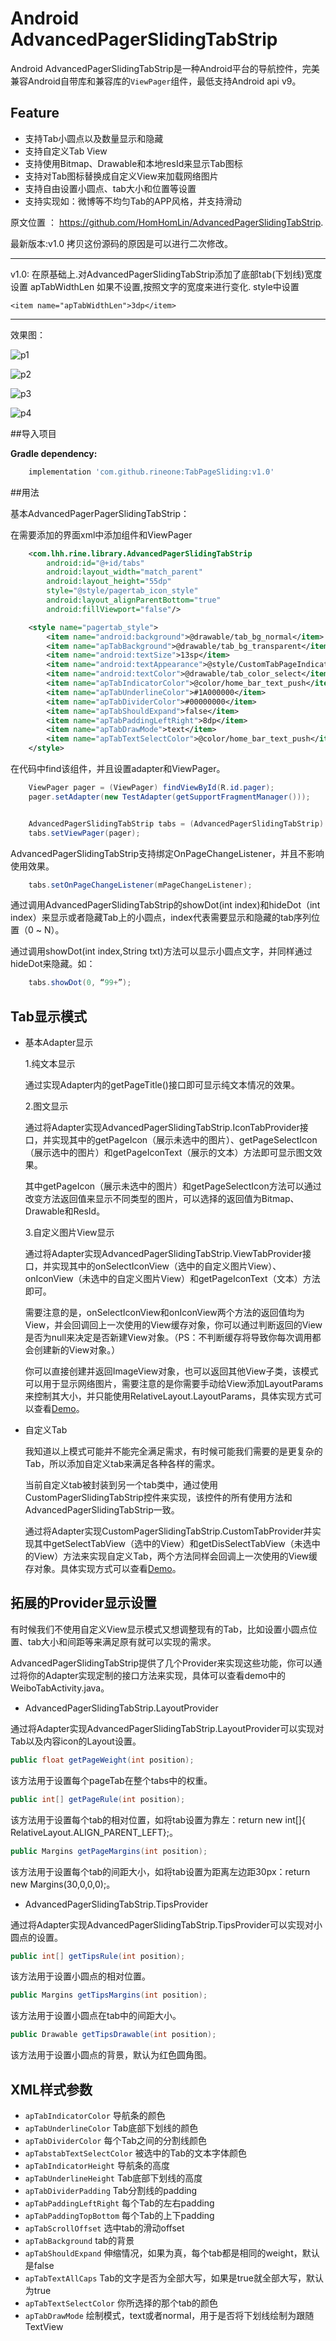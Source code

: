 # Android AdvancedPagerSlidingTabStrip

Android AdvancedPagerSlidingTabStrip是一种Android平台的导航控件，完美兼容Android自带库和兼容库的`ViewPager`组件，最低支持Android api v9。
 
## Feature
 * 支持Tab小圆点以及数量显示和隐藏
 * 支持自定义Tab View
 * 支持使用Bitmap、Drawable和本地resId来显示Tab图标
 * 支持对Tab图标替换成自定义View来加载网络图片
 * 支持自由设置小圆点、tab大小和位置等设置
 * 支持实现如：微博等不均匀Tab的APP风格，并支持滑动

原文位置 ： <https://github.com/HomHomLin/AdvancedPagerSlidingTabStrip>.

最新版本:v1.0
拷贝这份源码的原因是可以进行二次修改。
 
***
v1.0:
在原基础上.对AdvancedPagerSlidingTabStrip添加了底部tab(下划线)宽度设置 apTabWidthLen
 如果不设置,按照文字的宽度来进行变化.
 style中设置
 ```
 <item name="apTabWidthLen">3dp</item>
 ```
***
 
 
 
效果图：

![p1](https://github.com/rineone/TabPageSliding/blob/master/Pic/Screen_20160216163404.png?raw=true)

![p2](https://github.com/rineone/TabPageSliding/tree/master/Pic/Screen_20160216163428.png?raw=true)

![p3](https://github.com/rineone/TabPageSliding/tree/master/Pic/Screen_20160216163452.png?raw=true)

![p4](https://github.com/rineone/TabPageSliding/tree/master/Pic/Screen_20160411141706.png?raw=true)

##导入项目

**Gradle dependency:**
``` groovy
    implementation 'com.github.rineone:TabPageSliding:v1.0'
```
 

##用法

基本AdvancedPagerPagerSlidingTabStrip：

在需要添加的界面xml中添加组件和ViewPager
``` xml
    <com.lhh.rine.library.AdvancedPagerSlidingTabStrip
        android:id="@+id/tabs"
        android:layout_width="match_parent"
        android:layout_height="55dp"
        style="@style/pagertab_icon_style"
        android:layout_alignParentBottom="true"
        android:fillViewport="false"/>

    <style name="pagertab_style">
        <item name="android:background">@drawable/tab_bg_normal</item>
        <item name="apTabBackground">@drawable/tab_bg_transparent</item>
        <item name="android:textSize">13sp</item>
        <item name="android:textAppearance">@style/CustomTabPageIndicator.Text</item>
        <item name="android:textColor">@drawable/tab_color_select</item>
        <item name="apTabIndicatorColor">@color/home_bar_text_push</item>
        <item name="apTabUnderlineColor">#1A000000</item>
        <item name="apTabDividerColor">#00000000</item>
        <item name="apTabShouldExpand">false</item>
        <item name="apTabPaddingLeftRight">8dp</item>
        <item name="apTabDrawMode">text</item>
        <item name="apTabTextSelectColor">@color/home_bar_text_push</item>
    </style>
```
在代码中find该组件，并且设置adapter和ViewPager。
``` java
    ViewPager pager = (ViewPager) findViewById(R.id.pager);
    pager.setAdapter(new TestAdapter(getSupportFragmentManager()));


    AdvancedPagerSlidingTabStrip tabs = (AdvancedPagerSlidingTabStrip) findViewById(R.id.tabs);
    tabs.setViewPager(pager);
```

AdvancedPagerSlidingTabStrip支持绑定OnPageChangeListener，并且不影响使用效果。

``` java
    tabs.setOnPageChangeListener(mPageChangeListener);
```

通过调用AdvancedPagerSlidingTabStrip的showDot(int index)和hideDot（int index）来显示或者隐藏Tab上的小圆点，index代表需要显示和隐藏的tab序列位置（0 ~ N）。

通过调用showDot(int index,String txt)方法可以显示小圆点文字，并同样通过hideDot来隐藏。如：

``` java
    tabs.showDot(0, “99+”);
```

## Tab显示模式

* 基本Adapter显示

  1.纯文本显示

  通过实现Adapter内的getPageTitle()接口即可显示纯文本情况的效果。

  2.图文显示

  通过将Adapter实现AdvancedPagerSlidingTabStrip.IconTabProvider接口，并实现其中的getPageIcon（展示未选中的图片）、getPageSelectIcon（展示选中的图片）和getPageIconText（展示的文本）方法即可显示图文效果。

  其中getPageIcon（展示未选中的图片）和getPageSelectIcon方法可以通过改变方法返回值来显示不同类型的图片，可以选择的返回值为Bitmap、Drawable和ResId。

  3.自定义图片View显示

  通过将Adapter实现AdvancedPagerSlidingTabStrip.ViewTabProvider接口，并实现其中的onSelectIconView（选中的自定义图片View）、onIconView（未选中的自定义图片View）和getPageIconText（文本）方法即可。

  需要注意的是，onSelectIconView和onIconView两个方法的返回值均为View，并会回调回上一次使用的View缓存对象，你可以通过判断返回的View是否为null来决定是否新建View对象。（PS：不判断缓存将导致你每次调用都会创建新的View对象。）

  你可以直接创建并返回ImageView对象，也可以返回其他View子类，该模式可以用于显示网络图片，需要注意的是你需要手动给View添加LayoutParams来控制其大小，并只能使用RelativeLayout.LayoutParams，具体实现方式可以查看[Demo](https://github.com/HomHomLin/AdvancedPagerSlidingTabStrip/blob/master/app/src/main/java/com/lhh/apst/advancedpagerslidingtabstrip/ViewTabActivity.java)。

* 自定义Tab

  我知道以上模式可能并不能完全满足需求，有时候可能我们需要的是更复杂的Tab，所以添加自定义tab来满足各种各样的需求。

  当前自定义tab被封装到另一个tab类中，通过使用CustomPagerSlidingTabStrip控件来实现，该控件的所有使用方法和AdvancedPagerSlidingTabStrip一致。

  通过将Adapter实现CustomPagerSlidingTabStrip.CustomTabProvider并实现其中getSelectTabView（选中的View）和getDisSelectTabView（未选中的View）方法来实现自定义Tab，两个方法同样会回调上一次使用的View缓存对象。具体实现方式可以查看[Demo](https://github.com/HomHomLin/AdvancedPagerSlidingTabStrip/blob/master/app/src/main/java/com/lhh/apst/advancedpagerslidingtabstrip/CustomTabActivity.java)。
  
## 拓展的Provider显示设置

  有时候我们不使用自定义View显示模式又想调整现有的Tab，比如设置小圆点位置、tab大小和间距等来满足原有就可以实现的需求。

  AdvancedPagerSlidingTabStrip提供了几个Provider来实现这些功能，你可以通过将你的Adapter实现定制的接口方法来实现，具体可以查看demo中的WeiboTabActivity.java。

* AdvancedPagerSlidingTabStrip.LayoutProvider

通过将Adapter实现AdvancedPagerSlidingTabStrip.LayoutProvider可以实现对Tab以及内容icon的Layout设置。

 ``` java
 public float getPageWeight(int position);
 ```

 该方法用于设置每个pageTab在整个tabs中的权重。

``` java
public int[] getPageRule(int position);
```

该方法用于设置每个tab的相对位置，如将tab设置为靠左：return new int[]{
                                RelativeLayout.ALIGN_PARENT_LEFT};。

 ``` java
 public Margins getPageMargins(int position);
 ```

 该方法用于设置每个tab的间距大小，如将tab设置为距离左边距30px：return  new Margins(30,0,0,0);。

 * AdvancedPagerSlidingTabStrip.TipsProvider

通过将Adapter实现AdvancedPagerSlidingTabStrip.TipsProvider可以实现对小圆点的设置。

 ``` java
 public int[] getTipsRule(int position);
 ```

 该方法用于设置小圆点的相对位置。


 ``` java
public Margins getTipsMargins(int position);
 ```

 该方法用于设置小圆点在tab中的间距大小。

``` java
public Drawable getTipsDrawable(int position);
```
 该方法用于设置小圆点的背景，默认为红色圆角图。

## XML样式参数

 * `apTabIndicatorColor` 导航条的颜色
 * `apTabUnderlineColor` Tab底部下划线的颜色
 * `apTabDividerColor` 每个Tab之间的分割线颜色
 * `apTabstabTextSelectColor` 被选中的Tab的文本字体颜色
 * `apTabIndicatorHeight` 导航条的高度
 * `apTabUnderlineHeight` Tab底部下划线的高度
 * `apTabDividerPadding` Tab分割线的padding
 * `apTabPaddingLeftRight` 每个Tab的左右padding
 * `apTabPaddingTopBottom` 每个Tab的上下padding
 * `apTabScrollOffset` 选中tab的滑动offset
 * `apTabBackground` tab的背景
 * `apTabShouldExpand` 伸缩情况，如果为真，每个tab都是相同的weight，默认是false
 * `apTabTextAllCaps` Tab的文字是否为全部大写，如果是true就全部大写，默认为true
 * `apTabTextSelectColor` 你所选择的那个tab的颜色
 * `apTabDrawMode` 绘制模式，text或者normal，用于是否将下划线绘制为跟随TextView
 
